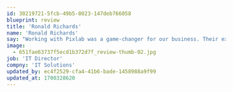 ```yaml
---
id: 30219721-5fcb-49b5-8023-147deb766058
blueprint: review
title: 'Ronald Richards'
name: 'Ronald Richards'
say: "Working with Pixlab was a game-changer for our business. Their expertise and dedication to our project were truly outstanding. We couldn't be happier with the results. They understand our industry and drove real growth. They're a reliable partner for our projects."
image:
  - 651fae63737f5ecd1b372d7f_review-thumb-02.jpg
job: 'IT Director'
compny: 'IT Solutions'
updated_by: ec4f2529-cfa4-41b6-bade-1458988a9f99
updated_at: 1700328620
---
```

